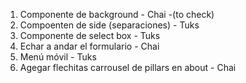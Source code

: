 1. Componente de background - Chai -(to check)
2. Compoenten de side (separaciones) - Tuks
3. Componente de select box - Tuks
4. Echar a andar el formulario - Chai
5. Menú móvil - Tuks
6. Agegar flechitas carrousel de pillars en about - Chai